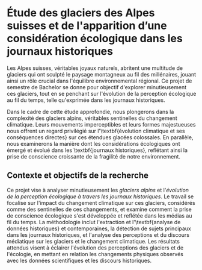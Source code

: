 # Étude des glaciers des Alpes suisses et de l'apparition d’une considération écologique dans les journaux historiques

Les Alpes suisses, véritables joyaux naturels, abritent une multitude de glaciers qui ont sculpté le paysage montagneux au fil des millénaires, jouant ainsi un rôle crucial dans l'équilibre environnemental régional. Ce projet de semestre de Bachelor se donne pour objectif d'explorer minutieusement ces glaciers, tout en se penchant sur l'évolution de la perception écologique au fil du temps, telle qu'exprimée dans les journaux historiques.

Dans le cadre de cette étude approfondie, nous plongerons dans la complexité des glaciers alpins, véritables sentinelles du changement climatique. Leurs mouvements imperceptibles et leurs formes majestueuses nous offrent un regard privilégié sur l'\textbf{évolution climatique et ses conséquences directes} sur ces étendues glacées colossales. En parallèle, nous examinerons la manière dont les considérations écologiques ont émergé et évolué dans les \textbf{journaux historiques}, reflétant ainsi la prise de conscience croissante de la fragilité de notre environnement.

## Contexte et objectifs de la recherche
Ce projet vise à analyser minutieusement les _glaciers alpins_ et l'_évolution de la perception écologique à travers les journaux historiques_. Le travail se focalise sur l'impact du changement climatique sur ces glaciers, considérés comme des sentinelles de ces changements, et examine comment la prise de conscience écologique s'est développée et reflétée dans les médias au fil du temps. La méthodologie inclut l'extraction et l'\textbf{analyse de données historiques} et contemporaines, la détection de sujets principaux dans les journaux historiques, et l'analyse des perceptions et du discours médiatique sur les glaciers et le changement climatique. Les résultats attendus visent à éclairer l'évolution des perceptions des glaciers et de l'écologie, en mettant en relation les changements physiques observés avec les données scientifiques et les discours historiques.
